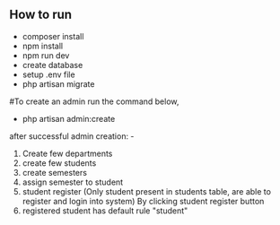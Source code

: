
## How to run

- composer install
- npm install
- npm run dev
- create database
- setup .env file
- php artisan migrate

#To create an admin run the command below,
- php artisan admin:create

after successful admin creation: - 
1. Create few departments
2. create few students
3. create semesters
4. assign semester to student
5. student register (Only student present in students table, are
able to register and login into system) By clicking student register button
6. registered student has default rule "student"

